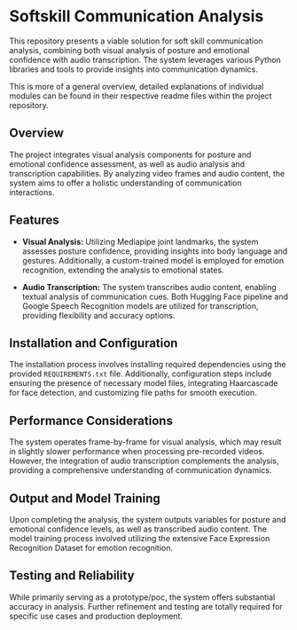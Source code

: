 # Softskill Communication Analysis

This repository presents a viable solution for soft skill communication analysis, combining both visual analysis of posture and emotional confidence with audio transcription. The system leverages various Python libraries and tools to provide insights into communication dynamics.

This is more of a general overview, detailed explanations of individual modules can be found in their respective readme files within the project repository.


## Overview

The project integrates visual analysis components for posture and emotional confidence assessment, as well as audio analysis and transcription capabilities. By analyzing video frames and audio content, the system aims to offer a holistic understanding of communication interactions.

## Features

- **Visual Analysis:** Utilizing Mediapipe joint landmarks, the system assesses posture confidence, providing insights into body language and gestures. Additionally, a custom-trained model is employed for emotion recognition, extending the analysis to emotional states.

- **Audio Transcription:** The system transcribes audio content, enabling textual analysis of communication cues. Both Hugging Face pipeline and Google Speech Recognition models are utilized for transcription, providing flexibility and accuracy options.

## Installation and Configuration

The installation process involves installing required dependencies using the provided `REQUIREMENTS.txt` file. Additionally, configuration steps include ensuring the presence of necessary model files, integrating Haarcascade for face detection, and customizing file paths for smooth execution.

## Performance Considerations

The system operates frame-by-frame for visual analysis, which may result in slightly slower performance when processing pre-recorded videos. However, the integration of audio transcription complements the analysis, providing a comprehensive understanding of communication dynamics.

## Output and Model Training

Upon completing the analysis, the system outputs variables for posture and emotional confidence levels, as well as transcribed audio content. The model training process involved utilizing the extensive Face Expression Recognition Dataset for emotion recognition.

## Testing and Reliability

While primarily serving as a prototype/poc, the system offers substantial accuracy in analysis. Further refinement and testing are totally required for specific use cases and production deployment.


